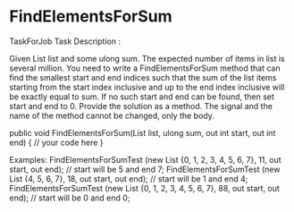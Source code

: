 # FindElementsForSum
 TaskForJob
Task Description : 


Given List <uint> list and some ulong sum. The expected number of items in list is several million.
You need to write a FindElementsForSum method that can find the smallest start and end indices such that the sum of the list items starting from the start index inclusive and up to the end index inclusive will be exactly equal to sum. If no such start and end can be found, then set start and end to 0. Provide the solution as a method. The signal and the name of the method cannot be changed, only the body.

public void FindElementsForSum(List<uint> list, ulong sum, out int start, out int end)
{
          // your code here
}

Examples:
FindElementsForSumTest (new List <uint> {0, 1, 2, 3, 4, 5, 6, 7}, 11, out start, out end); // start will be 5 and end 7;
FindElementsForSumTest (new List <uint> {4, 5, 6, 7}, 18, out start, out end); // start will be 1 and end 4;
FindElementsForSumTest (new List <uint> {0, 1, 2, 3, 4, 5, 6, 7}, 88, out start, out end); // start will be 0 and end 0;